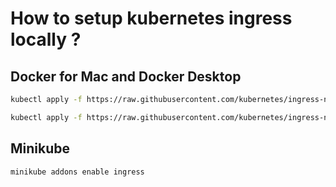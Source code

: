 # How to setup kubernetes ingress locally ?

## Docker for Mac and Docker Desktop

```bash
kubectl apply -f https://raw.githubusercontent.com/kubernetes/ingress-nginx/master/deploy/static/mandatory.yaml

kubectl apply -f https://raw.githubusercontent.com/kubernetes/ingress-nginx/master/deploy/static/provider/cloud-generic.yaml
```

## Minikube

```bash
minikube addons enable ingress
```

